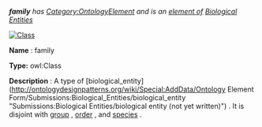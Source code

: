___family__ 
 has
 [Category:OntologyElement](../../Category/OntologyElement "Category:OntologyElement") 
 and is an
 [element of](../../Property/ElementOf "Property:ElementOf") 
[Biological Entities](../../Submissions/Biological_Entities "Submissions:Biological Entities")_




  





[![Class](../../images/thumb/2/27/Class.gif/45px-Class.gif)](../../Image/Class.gif "Class")


__Name__ 
 : family
 



__Type:__ 
 owl:Class
 



__Description__ 
 : A type of
 [biological\_entity](http://ontologydesignpatterns.org/wiki/Special:AddData/Ontology Element Form/Submissions:Biological_Entities/biological_entity "Submissions:Biological Entities/biological entity (not yet written)") 
 . It is disjoint with
 [group](../../Submissions/Biological_Entities/group "Submissions:Biological Entities/group") 
 ,
 [order](../../Image/Salespurchaseordercontracts.jpg "Submissions:Biological Entities/order") 
 , and
 [species](../../Image/Gearspecies.jpg "Submissions:Biological Entities/species") 
 .